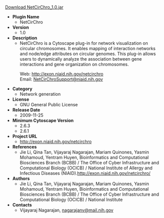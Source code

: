 <a href="NetCirChro_1.0.jar">Download NetCirChro_1.0.jar</a>

* __Plugin Name__
  * NetCirChro
* __Version__
  * 1.0
* __Description__
  * NetCirChro is a Cytoscape plug-in for network visualization on circular chromosomes. It enables mapping of interaction networks and node/edge attributes on circular genomes. This plug-in allows users to dynamically analyze the association between gene interactions and gene organization on chromosomes.<p>Web: <a href="http://exon.niaid.nih.gov/netcirchro">http://exon.niaid.nih.gov/netcirchro</a> <br>Email: <a href="mailto:NetCirChroSupport@niaid.nih.gov">NetCirChroSupport@niaid.nih.gov</a>
* __Category__
  * Network generation
* __License__
  * GNU General Public License
* __Release Date__
  * 2009-11-25
* __Minimum Cytoscape Version__
  * 2.6.3
  * 2.6.1
* __Project URL__
  * http://exon.niaid.nih.gov/netcirchro
* __References__
  * Jie Li, Qina Tan, Vijayaraj Nagarajan, Mariam Quinones, Yasmin Mohamoud, Yentram Huyen, Bioinformatics and Computational Biosciences Branch (BCBB) / The Office of Cyber Infrastructure and Computational Biology (OCICB) / National Institute of Allergy and Infectious Diseases (NIAID).http://exon.niaid.nih.gov/netcirchro/
* __Authors__
  * Jie Li, Qina Tan, Vijayaraj Nagarajan, Mariam Quinones, Yasmin Mohamoud, Yentram Huyen, Bioinformatics and Computational Biosciences Branch (BCBB) / The Office of Cyber Infrastructure and Computational Biology (OCICB) / National Institute
* __Contacts__
  * Vijayaraj Nagarajan, nagarajanv@mail.nih.gov
